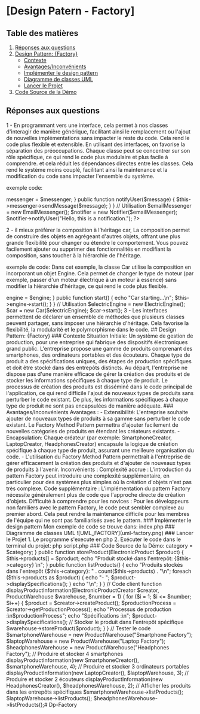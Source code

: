 # [Design Patern - Factory]

## Table des matières
1. [Réponses aux questions](#réponses-aux-questions)
2. [Design Pattern: {Factory}](#design-pattern-Factory)
   - [Contexte](#contexte)
   - [Avantages/Inconvénients](#avantagesinconvénients)
   - [Implémenter le design pattern](#implementer-le-design-pattern)
   - [Diagramme de classes UML](#diagramme-de-classes-uml)
   - [Lancer le Projet](#lancer-le-projet)
3. [Code Source de la Démo](#code-source-de-la-démo)

## Réponses aux questions
1 - En programmant vers une interface, cela permet à nos classes d'interagir de manière générique, facilitant ainsi le remplacement ou l'ajout de nouvelles implémentations sans impacter le reste du code. Cela rend le code plus flexible et extensible.
En utilisant des interfaces, on favorise la séparation des préoccupations. Chaque classe peut se concentrer sur son rôle spécifique, ce qui rend le code plus modulaire et plus facile à comprendre.
et cela réduit les dépendances directes entre les classes. Cela rend le système moins couplé, facilitant ainsi la maintenance et la modification du code sans impacter l'ensemble du système.

exemple code:
<?php
// Interface
interface Messenger {
    public function sendMessage($content);
}

// Implémentation concrète
class EmailMessenger implements Messenger {
    public function sendMessage($content) {
        echo "Sending email: $content\n";
    }
}

// Client utilisant une interface
class Notifier {
    private $messenger;

    public function __construct(Messenger $messenger) {
        $this->messenger = $messenger;
    }

    public function notifyUser($message) {
        $this->messenger->sendMessage($message);
    }
}

// Utilisation
$emailMessenger = new EmailMessenger();
$notifier = new Notifier($emailMessenger);
$notifier->notifyUser("Hello, this is a notification.");
?>

2 - il mieux préférer la composition à l’héritage car,  La composition permet de construire des objets en agrégeant d'autres objets, offrant une plus grande flexibilité pour changer ou étendre le comportement. Vous pouvez facilement ajouter ou supprimer des fonctionnalités en modifiant la composition, sans toucher à la hiérarchie de l'héritage.

exemple de code:
Dans cet exemple, la classe Car utilise la composition en incorporant un objet Engine. Cela permet de changer le type de moteur (par exemple, passer d'un moteur électrique à un moteur à essence) sans modifier la hiérarchie d'héritage, ce qui rend le code plus flexible.

<?php

// Interface ou classe abstraite représentant une fonctionnalité
interface Engine {
    public function start();
}

// Implémentation concrète de la fonctionnalité
class ElectricEngine implements Engine {
    public function start() {
        echo "Electric Engine started.\n";
    }
}

// Classe principale utilisant la composition
class Car {
    private $engine;

    public function __construct(Engine $engine) {
        $this->engine = $engine;
    }

    public function start() {
        echo "Car starting...\n";
        $this->engine->start();
    }
}

// Utilisation
$electricEngine = new ElectricEngine();
$car = new Car($electricEngine);
$car->start();


3 - Les interfaces permettent de déclarer un ensemble de méthodes que plusieurs classes peuvent partager, sans imposer une hiérarchie d'héritage. Cela favorise la flexibilité, la modularité et le polymorphisme dans le code.


## Design Pattern: {Factory}

### Contexte
Situation Initiale: 
Un système de gestion de production, pour une entreprise qui fabrique des dispositifs électroniques grand public. L'entreprise propose une gamme de produits comprenant des smartphones, des ordinateurs portables et des écouteurs. Chaque type de produit a des spécifications uniques, des étapes de production spécifiques et doit être stocké dans des entrepôts distincts.
Au départ, l'entreprise ne dispose pas d'une manière efficace de gérer la création des produits et de stocker les informations spécifiques à chaque type de produit. Le processus de création des produits est disséminé dans le code principal de l'application, ce qui rend difficile l'ajout de nouveaux types de produits sans perturber le code existant. De plus, les informations spécifiques à chaque type de produit ne sont pas encapsulées de manière adéquate.

### Avantages/Inconvénients
Avantages : 
- Extensibilité: L'entreprise souhaite ajouter de nouveaux types de produits à sa gamme sans perturber le code existant. Le Factory Method Pattern permettra d'ajouter facilement de nouvelles catégories de produits en étendant les créateurs existants.

- Encapsulation: Chaque créateur (par exemple: SmartphoneCreator, LaptopCreator, HeadphonesCreator) encapsule la logique de création spécifique à chaque type de produit, assurant une meilleure organisation du code.

- L'utilisation du Factory Method Pattern permettrait à l'entreprise de gérer efficacement la création des produits et d'ajouter de nouveaux types de produits à l'avenir.

Inconvénients :
Complexité accrue : L'introduction du pattern Factory peut introduire une complexité supplémentaire, en particulier pour des systèmes plus simples où la création d'objets n'est pas très complexe.

Code supplémentaire : L'implémentation du pattern Factory nécessite généralement plus de code que l'approche directe de création d'objets.

Difficulté à comprendre pour les novices : Pour les développeurs non familiers avec le pattern Factory, le code peut sembler complexe au premier abord. Cela peut rendre la maintenance difficile pour les membres de l'équipe qui ne sont pas familiarisés avec le pattern.

### Implémenter le design pattern
Mon exemple de code se trouve dans: index.php

### Diagramme de classes UML
![UML_FACTORY](uml-factory.png)

### Lancer le Projet
1. Le programme s'execute en php
2. Exécuter le code dans le terminal du projet: php script.php


### Code Source de la Démo:
<?php

// Interface de produit électronique
interface ElectronicProduct {
    public function displaySpecifications();
}

// Implémentation concrète de ElectronicProduct pour les smartphones
class Smartphone implements ElectronicProduct {
    public function displaySpecifications() {
        echo "Smartphone : écran de 6 pouces, configuration double caméra\n";
    }
}

// Implémentation concrète de ElectronicProduct pour les ordinateurs portables
class Laptop implements ElectronicProduct {
    public function displaySpecifications() {
        echo "Ordinateur portable : écran de 15 pouces, 8 Go de RAM, SSD de 512 Go\n";
    }
}

// Implémentation concrète de ElectronicProduct pour les écouteurs
class Headphones implements ElectronicProduct {
    public function displaySpecifications() {
        echo "Écouteurs : design circum-auriculaire, annulation de bruit\n";
    }
}

// Interface de créateur de produit électronique
interface ElectronicProductCreator {
    public function createProduct(): ElectronicProduct;
    public function getProductionProcess(): string;
}

// Implémentation concrète de ElectronicProductCreator pour les smartphones
class SmartphoneCreator implements ElectronicProductCreator {
    public function createProduct(): ElectronicProduct {
        return new Smartphone();
    }

    public function getProductionProcess(): string {
        return "Production de smartphones : Assemblage des composants, test des fonctionnalités\n";
    }
}

// Implémentation concrète de ElectronicProductCreator pour les ordinateurs portables
class LaptopCreator implements ElectronicProductCreator {
    public function createProduct(): ElectronicProduct {
        return new Laptop();
    }

    public function getProductionProcess(): string {
        return "Production d'ordinateurs portables : Assemblage du matériel, installation du logiciel\n";
    }
}

// Implémentation concrète de ElectronicProductCreator pour les écouteurs
class HeadphonesCreator implements ElectronicProductCreator {
    public function createProduct(): ElectronicProduct {
        return new Headphones();
    }

    public function getProductionProcess(): string {
        return "Production d'écouteurs : Assemblage des pièces, contrôle qualité\n";
    }
}

// Entrepôt pour stocker les produits
class ProductWarehouse {
    private $products = [];
    private $category;

    public function __construct($category) {
        $this->category = $category;
    }

    public function storeProduct(ElectronicProduct $product) {
        $this->products[] = $product;
        echo "Produit stocké dans l'entrepôt: {$this->category} \n";
    }

    public function listProducts() {
        echo "Produits stockés dans l'entrepôt {$this->category}: " . count($this->products) . "\n";
        foreach ($this->products as $product) {
            echo "- ";
            $product->displaySpecifications();
        }
        echo "\n";
    }
}

// Code client
function displayProductInformation(ElectronicProductCreator $creator, ProductWarehouse $warehouse, $number = 1) {
    for ($i = 1; $i <= $number; $i++) {
        $product = $creator->createProduct();
        $productionProcess = $creator->getProductionProcess();

        echo "Processus de production :\n$productionProcess";
        echo "Spécifications :\n";
        $product->displaySpecifications();

        // Stocker le produit dans l'entrepôt spécifique
        $warehouse->storeProduct($product);
    }
}

// Tester le code
$smartphoneWarehouse = new ProductWarehouse("Smartphone Factory");
$laptopWarehouse = new ProductWarehouse("Laptop Factory");
$headphonesWarehouse = new ProductWarehouse("Headphones Factory");

// Produire et stocker 4 smartphones
displayProductInformation(new SmartphoneCreator(), $smartphoneWarehouse, 4);
// Produire et stocker 3 ordinateurs portables
displayProductInformation(new LaptopCreator(), $laptopWarehouse, 3);
// Produire et stocker 2 écouteurs
displayProductInformation(new HeadphonesCreator(), $headphonesWarehouse, 2);

// Afficher les produits dans les entrepôts spécifiques
$smartphoneWarehouse->listProducts();
$laptopWarehouse->listProducts();
$headphonesWarehouse->listProducts();# Dp-Factory

